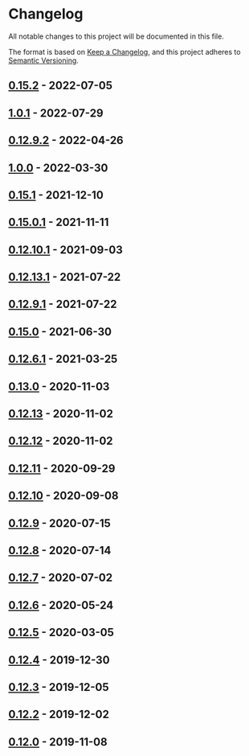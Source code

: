 # Changelog
All notable changes to this project will be documented in this file.

The format is based on [Keep a Changelog](https://keepachangelog.com/en/1.0.0/),
and this project adheres to [Semantic Versioning](https://semver.org/spec/v2.0.0.html).

## [0.15.2] - 2022-07-05

## [1.0.1] - 2022-07-29

## [0.12.9.2] - 2022-04-26

## [1.0.0] - 2022-03-30

## [0.15.1] - 2021-12-10

## [0.15.0.1] - 2021-11-11

## [0.12.10.1] - 2021-09-03

## [0.12.13.1] - 2021-07-22

## [0.12.9.1] - 2021-07-22

## [0.15.0] - 2021-06-30

## [0.12.6.1] - 2021-03-25

## [0.13.0] - 2020-11-03

## [0.12.13] - 2020-11-02

## [0.12.12] - 2020-11-02

## [0.12.11] - 2020-09-29

## [0.12.10] - 2020-09-08

## [0.12.9] - 2020-07-15

## [0.12.8] - 2020-07-14

## [0.12.7] - 2020-07-02

## [0.12.6] - 2020-05-24

## [0.12.5] - 2020-03-05

## [0.12.4] - 2019-12-30

## [0.12.3] - 2019-12-05

## [0.12.2] - 2019-12-02

## [0.12.0] - 2019-11-08


[0.12.0]: https://github.com/clouddrove/terraform-aws-eks/compare/0.12.0...master
[0.12.2]: https://github.com/clouddrove/terraform-aws-eks/compare/0.12.2...master
[0.12.3]: https://github.com/clouddrove/terraform-aws-eks/compare/0.12.3...master
[0.12.4]: https://github.com/clouddrove/terraform-aws-eks/compare/0.12.4...master
[0.12.5]: https://github.com/clouddrove/terraform-aws-eks/compare/0.12.5...master
[0.12.6]: https://github.com/clouddrove/terraform-aws-eks/releases/tag/0.12.6
[0.12.7]: https://github.com/clouddrove/terraform-aws-eks/compare/0.12.7...master
[0.12.8]: https://github.com/clouddrove/terraform-aws-eks/releases/tag/0.12.8
[0.12.9]: https://github.com/clouddrove/terraform-aws-eks/compare/0.12.9...master
[0.12.10]: https://github.com/clouddrove/terraform-aws-eks/compare/0.12.10...master
[0.12.11]: https://github.com/clouddrove/terraform-aws-eks/compare/0.12.11...master
[0.12.12]: https://github.com/clouddrove/terraform-aws-eks/releases/tag/0.12.12
[0.12.13]: https://github.com/clouddrove/terraform-aws-eks/releases/tag/0.12.13
[0.13.0]: https://github.com/clouddrove/terraform-aws-eks/compare/0.13.0...master
[0.12.6.1]: https://github.com/clouddrove/terraform-aws-eks/releases/tag/0.12.6.1
[0.15.0]: https://github.com/clouddrove/terraform-aws-eks/compare/0.15.0...master
[0.12.9.1]: https://github.com/clouddrove/terraform-aws-eks/releases/tag/0.12.9.1
[0.12.13.1]: https://github.com/clouddrove/terraform-aws-eks/releases/tag/0.12.13.1
[0.12.10.1]: https://github.com/clouddrove/terraform-aws-eks/releases/tag/0.12.10.1
[0.15.0.1]: https://github.com/clouddrove/terraform-aws-eks/releases/tag/0.15.0.1
[0.15.1]: https://github.com/clouddrove/terraform-aws-eks/compare/0.15.1...master
[1.0.0]: https://github.com/clouddrove/terraform-aws-eks/releases/tag/1.0.0
[0.12.9.2]: https://github.com/clouddrove/terraform-aws-eks/releases/tag/0.12.9.2
[1.0.1]: https://github.com/clouddrove/terraform-aws-eks/releases/tag/1.0.1
[0.15.2]: https://github.com/clouddrove/terraform-aws-eks/releases/tag/0.15.2